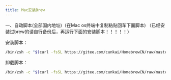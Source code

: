 ```yaml
---
title: Mac安装Brew
---
```


一、自动脚本(全部国内地址)（在Mac os终端中复制粘贴回车下面脚本)
（已经安装过brew的请自行备份后，再运行下面的安装脚本！！！！！）

安装脚本：
``` sh
/bin/zsh -c "$(curl -fsSL https://gitee.com/cunkai/HomebrewCN/raw/master/Homebrew.sh)"
```
卸载脚本：

``` sh
/bin/zsh -c "$(curl -fsSL https://gitee.com/cunkai/HomebrewCN/raw/master/HomebrewUninstall.sh)"
```